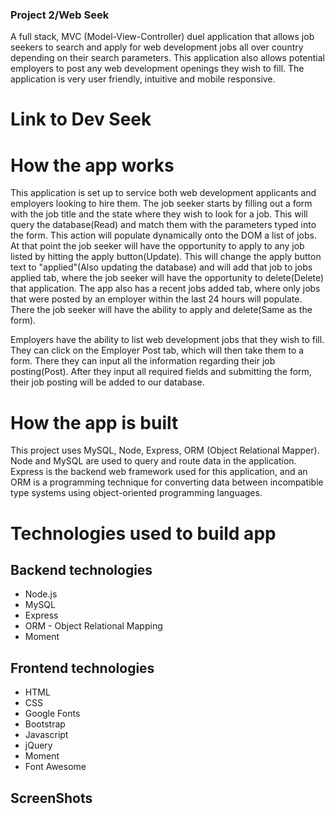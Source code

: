 ### Project 2/Web Seek

A full stack, MVC (Model-View-Controller) duel application that allows job seekers to search and apply for web development jobs all over country depending on their search parameters.  This application also allows potential employers to post any web development openings they wish to fill.  The application is very user friendly, intuitive and mobile responsive.

# Link to Dev Seek


# How the app works

This application is set up to service both web development applicants and employers looking to hire them. The job seeker starts by filling out a form with the job title and the state where they wish to look for a job.  This will query the database(Read) and match them with the parameters typed into the form. This action will populate dynamically onto the DOM a list of jobs.  At that point the job seeker will have the opportunity to apply to any job listed by hitting the apply button(Update). This will change the apply button text to "applied"(Also updating the database) and will add that job to jobs applied tab, where the job seeker will have the opportunity to delete(Delete) that application.  The app also has a recent jobs added tab, where only jobs that were posted by an employer within the last 24 hours will populate.  There the job seeker will have the ability to apply and delete(Same as the form).

Employers have the ability to list web development jobs that they wish to fill. They can click on the Employer Post tab, which will then take them to a form.  There they can input all the information regarding their job posting(Post).  After they input all required fields and submitting the form, their job posting will be added to our database.



# How the app is built
This project uses MySQL, Node, Express, ORM (Object Relational Mapper). Node and MySQL are used to query and route data in the application. Express is the backend web framework used for this application, and an ORM is a programming technique for converting data between incompatible type systems using object-oriented programming languages.

# Technologies used to build app

## Backend technologies
* Node.js 
* MySQL 
* Express 
* ORM - Object Relational Mapping 
* Moment
## Frontend technologies
* HTML
* CSS
* Google Fonts
* Bootstrap 
* Javascript
* jQuery
* Moment
* Font Awesome
## ScreenShots
